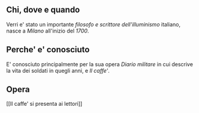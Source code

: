 ## Chi, dove e quando
Verri e' stato un importante *filosofo e scrittore dell'illuminismo* italiano, nasce a *Milano* all'inizio del *1700*.

## Perche' e' conosciuto
E' conosciuto principalmente per la sua opera *Diario militare* in cui descrive la vita dei soldati in quegli anni, e *Il caffe'*.
## Opera
[[Il caffe' si presenta ai lettori]]